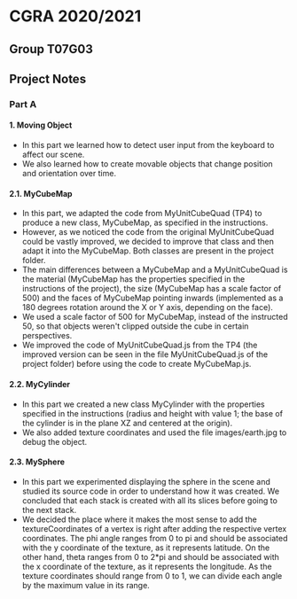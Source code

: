# CGRA 2020/2021

## Group T07G03

## Project Notes

### Part A

#### 1. Moving Object

- In this part we learned how to detect user input from the keyboard to affect our scene.
- We also learned how to create movable objects that change position and orientation over time.

#### 2.1. MyCubeMap

- In this part, we adapted the code from MyUnitCubeQuad (TP4) to produce a new class, MyCubeMap, as specified in the instructions.
- However, as we noticed the code from the original MyUnitCubeQuad could be vastly improved, we decided to improve that class and then adapt it into the MyCubeMap. Both classes are present in the project folder.
- The main differences between a MyCubeMap and a MyUnitCubeQuad is the material (MyCubeMap has the properties specified in the instructions of the project), the size (MyCubeMap has a scale factor of 500) and the faces of MyCubeMap pointing inwards (implemented as a 180 degrees rotation around the X or Y axis, depending on the face).
- We used a scale factor of 500 for MyCubeMap, instead of the instructed 50, so that objects weren't clipped outside the cube in certain perspectives.
- We improved the code of MyUnitCubeQuad.js from the TP4 (the improved version can be seen in the file MyUnitCubeQuad.js of the project folder) before using the code to create MyCubeMap.js.

#### 2.2. MyCylinder

- In this part we created a new class MyCylinder with the properties specified in the instructions (radius and height with value 1; the base of the cylinder is in the plane XZ and centered at the origin).
- We also added texture coordinates and used the file images/earth.jpg to debug the object.

#### 2.3. MySphere

- In this part we experimented displaying the sphere in the scene and studied its source code in order to understand how it was created. We concluded that each stack is created with all its slices before going to the next stack.
- We decided the place where it makes the most sense to add the textureCoordinates of a vertex is right after adding the respective vertex coordinates. The phi angle ranges from 0 to pi and should be associated with the y coordinate of the texture, as it represents latitude. On the other hand, theta ranges from 0 to 2*pi and should be associated with the x coordinate of the texture, as it represents the longitude. As the texture coordinates should range from 0 to 1, we can divide each angle by the maximum value in its range.
